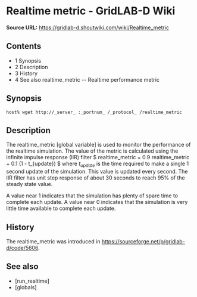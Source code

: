 # Realtime metric - GridLAB-D Wiki

**Source URL:** https://gridlab-d.shoutwiki.com/wiki/Realtime_metric
## Contents

  * 1 Synopsis
  * 2 Description
  * 3 History
  * 4 See also
realtime_metric \-- Realtime performance metric 

## Synopsis
    
    
    host% wget http://_server_ :_portnum_ /_protocol_ /realtime_metric
    

## Description

The realtime_metric [global variable] is used to monitor the performance of the realtime simulation. The value of the metric is calculated using the infinite impulse response (IIR) filter $ realtime\_metric = 0.9 realtime\_metric + 0.1 (1 - t_{update}) $ where $t_{update}$ is the time required to make a single 1 second update of the simulation. This value is updated every second. The IIR filter has unit step response of about 30 seconds to reach 95% of the steady state value. 

A value near 1 indicates that the simulation has plenty of spare time to complete each update. A value near 0 indicates that the simulation is very little time available to complete each update. 

## History

The realtime_metric was introduced in <https://sourceforge.net/p/gridlab-d/code/5606>. 

## See also

  * [run_realtime]
  * [globals]

